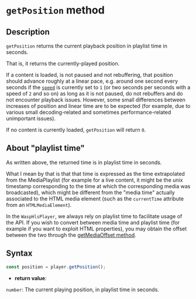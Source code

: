# `getPosition` method

## Description

`getPosition` returns the current playback position in playlist time in seconds.

That is, it returns the currently-played position.

If a content is loaded, is not paused and not rebuffering, that position should
advance roughly at a linear pace, e.g. around one second every seconds if the
[`speed`](../Speed_Control/getSpeed.md) is currently set to `1` (or two seconds
per seconds with a speed of `2` and so on) as long as it is not paused, do not
rebuffers and do not encounter playback issues.
However, some small differences between increases of position and linear time
are to be expected (for example, due to various small decoding-related and
sometimes performance-related unimportant issues).

If no content is currently loaded, `getPosition` will return `0`.

## About "playlist time"

As written above, the returned time is in playlist time in seconds.

What I mean by that is that that time is expressed as the time extrapolated
from the MediaPlaylist (for example for a live content, it might be the unix
timestamp corresponding to the time at which the corresponding media was
broadcasted), which might be different from the "media time" actually associated
to the HTML media element (such as the `currentTime` attribute from an
`HTMLMediaElement`).

In the `WaspHlsPlayer`, we always rely on playlist time to facilitate usage of
the API.
If you wish to convert between media time and playlist time (for example if you
want to exploit HTML properties), you may obtain the offset between the two
through the [getMediaOffset method](./getMediaOffset.md).

## Syntax

```js
const position = player.getPosition();
```

- **return value**:

`number`: The current playing position, in playlist time in seconds.
